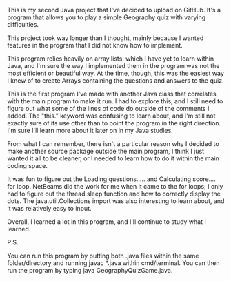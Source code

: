 This is my second Java project that I've decided to upload on GitHub. It's a program that allows you to play a simple Geography quiz with varying difficulties.

This project took way longer than I thought, mainly because I wanted features in the program that I did not know how to implement.

This program relies heavily on array lists, which I have yet to learn within Java, and I'm sure the way I implemented them in the program was not
the most efficient or beautiful way. At the time, though, this was the easiest way I knew of to create Arrays containing the questions and answers to the quiz.

This is the first program I've made with another Java class that correlates with the main program to make it run. I had to 
explore this, and I still need to figure out what some of the lines of code do outside of the comments I added. The "this." keyword was confusing to learn about, and I'm still not
exactly sure of its use other than to point the program in the right direction. I'm sure I'll learn more about it later on in my Java studies.

From what I can remember, there isn't a particular reason why I decided to make another source package outside the main program, I think I just wanted it all
to be cleaner, or I needed to learn how to do it within the main coding space.

It was fun to figure out the Loading questions..... and Calculating score.... for loop. NetBeams did the work for me when it came to the for loops; I only had to figure
out the thread.sleep function and how to correctly display the dots. The java.util.Collections import was also interesting to learn about, and it was relatively easy to
input.

Overall, I learned a lot in this program, and I'll continue to study what I learned.

P.S.

You can run this program by putting both .java files within the same folder/directory and running javac *.java within cmd/terminal. You can then run the program by typing java GeographyQuizGame.java.






